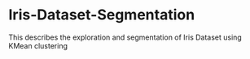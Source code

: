 # Iris-Dataset-Segmentation
This describes the exploration and segmentation of Iris Dataset using KMean clustering 
